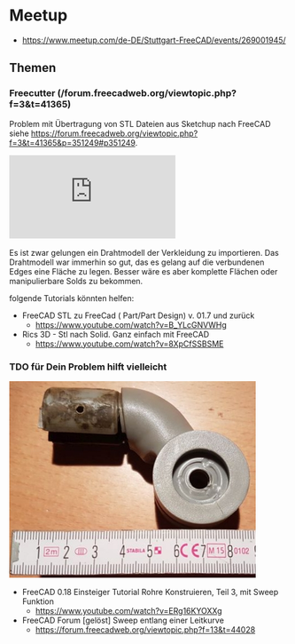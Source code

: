 # Meetup
* https://www.meetup.com/de-DE/Stuttgart-FreeCAD/events/269001945/

## Themen
### Freecutter (/forum.freecadweb.org/viewtopic.php?f=3&t=41365)
Problem mit Übertragung von STL Dateien aus Sketchup nach FreeCAD siehe https://forum.freecadweb.org/viewtopic.php?f=3&t=41365&p=351249#p351249.

![Bike](https://forum.freecadweb.org/download/file.php?id=97496)

Es ist zwar gelungen ein Drahtmodell der Verkleidung zu importieren. Das Drahtmodell war immerhin so gut, das es gelang auf die verbundenen Edges eine Fläche zu legen. Besser wäre es aber komplette Flächen oder manipulierbare Solds zu bekommen.

folgende Tutorials könnten helfen:
* FreeCAD STL zu FreeCad ( Part/Part Design) v. 01.7 und zurück
  * https://www.youtube.com/watch?v=B_YLcGNVWHg
* Rics 3D - Stl nach Solid. Ganz einfach mit FreeCAD
  * https://www.youtube.com/watch?v=8XpCfSSBSME

### TDO für Dein Problem hilft vielleicht
![Winkel](https://github.com/aueb/FreeCADMeetup/blob/master/tips%2Btricks/winkel/20200310_192200-768.jpg)

* FreeCAD 0.18 Einsteiger Tutorial Rohre Konstruieren, Teil 3, mit Sweep Funktion
  * https://www.youtube.com/watch?v=ERg16KYOXXg
* FreeCAD Forum [gelöst] Sweep entlang einer Leitkurve
  * https://forum.freecadweb.org/viewtopic.php?f=13&t=44028
